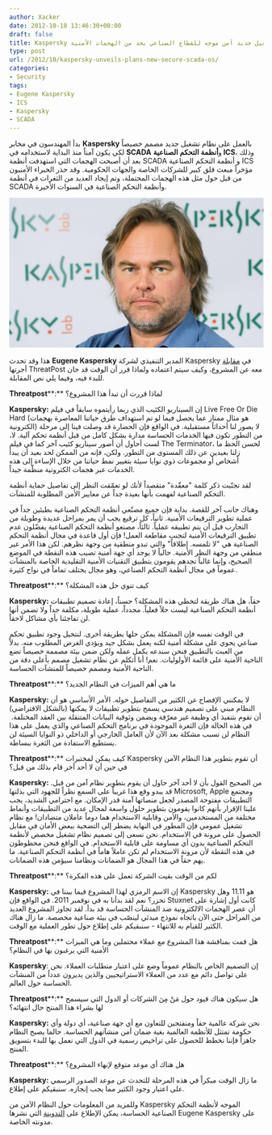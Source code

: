 ```yaml
---
author: Xacker
date: 2012-10-18 13:46:30+00:00
draft: false
title: Kaspersky تكشف عن نظام تشغيل جديد آمن موجه للقطاع الصناعي يحد من الهجمات الأمنية
type: post
url: /2012/10/kaspersky-unveils-plans-new-secure-scada-os/
categories:
- Security
tags:
- Eugene Kaspersky
- ICS
- Kaspersky
- SCADA
---
```


بدأ المهندسون في مخابر **Kaspersky** بالعمل على نظام تشغيل جديد مصمم خصيصاً لكي يكون آمناً منذ البداية لاستخدامه في **SCADA** و**أنظمة التحكم الصناعية ICS**، وذلك بعد أن أصبحت الهجمات التي استهدفت أنظمة SCADA و أنظمة التحكم الصناعية ICS مؤخراً مبعث قلق كبير للشركات الخاصة والجهات الحكومية. وقد حذر الخبراء الأمنيون من قبل حول مثل هذه الهجمات المحتملة، وتم إيجاد العديد من الثغرات في أنظمة SCADA وأنظمة التحكم الصناعية في السنوات الأخيرة.




[![](Eugene-Kaspersky.jpg)
](Eugene-Kaspersky.jpg)




هذا وقد تحدث **Eugene Kaspersky** المدير التنفيذي لشركة Kaspersky في [مقابلة](http://threatpost.com/en_us/blogs/eugene-kaspersky-unveils-plans-new-secure-scada-os-101612) أجرتها ThreatPost معه عن المشروع، وكيف سيتم اعتماده ولماذا قرر أن الوقت قد حان للبدء فيه، وفيما يلي نص المقابلة.




**Threatpost****:** لماذا قررت أن تبدأ هذا المشروع؟




**Kaspersky:** إن السيناريو الكئيب الذي ربما رأيتموه سابقاً في فيلم Live Free Or Die Hard (هو مثال ممتاز عما يحصل فيما لو تم استهداف طرق حياتنا المعاصرة بهجمات الكترونية) لا يصور لنا أحداثاً مستقبلية. في الواقع فإن الحضارة قد وصلت فينا إلى مرحلة من التطور تكون فيها الخدمات الحساسة مدارة بشكل كامل من قبل أنظمة تحكم آلية. لا، لست أحاول أن أصور سيناريو كئيب آخر كما في فيلم The Terminator، لحسن الحظ ما زلنا بعيدين عن ذلك المستوى من التطور. ولكن، فإنه من الممكن لحد بعيد أن يبدأ أشخاص أو مجموعات ذوي نوايا سيئة بتغيير نمط حياتنا من خلال الإساءة إلى هذه الخدمات عبر هجمات الكترونية منظّمة جيداً.




لقد تجنّبت ذكر كلمة "معقّدة" متقصداً لأنك لو تعمّقت النظر إلى تفاصيل حماية أنظمة التحكم الصناعية لفهمت بأنها بعيدة جداً عن معايير الأمن المطلوبة للمنشآت.




وهناك جانب آخر للقصة. بداية فإن جميع مصنّعي أنظمة التحكم الصناعية بطيئين جداً في عملية تطوير الترقيعات الأمنية. ثانياً، كل ترقيع يجب أن يمر بمراحل عديدة وطويلة من التجارب قبل أن يتم تطبيقه عملياً. ثالثاً، مصنعو أنظمة التحكم الصناعية يفضّلون عدم تطبيق الترقيعات الأمنية لتجنب مقاطعة العمل! فإن أول قاعدة في مجال أنظمة التحكم الصناعية هي "لا تلمسه. إطلاقاً" والتي تبدو منطقية من وجهة نظرهم. لكن هذا الأمر غير منطقي من وجهة النظر الأمنية. حالياً لا يوجد أي جهة أمنية تصيب هذه النقطة في الموضع الصحيح، وإنما غالباً تجدهم يقومون بتطبيق التقنيات الأمنية التقليدية الخاصة بالمنشآت عموماً في مجال أنظمة التحكم الصناعي، وهو مجال يختلف تماماً في نواح كثيرة.




**Threatpost****:** كيف تنوي حل هذه المشكلة؟




<!-- more -->




**Kaspersky:** حقاً، هل هناك طريقة لتخطي هذه المشكلة؟ حسناً، إعادة تصميم تطبيقات أنظمة التحكم الصناعية ليست حلاً فعلياً. مجدداً، عملية طويلة، مكلفة جداً ولا تضمن أنها لن تفاجئنا بأي مشاكل لاحقاً.




في الوقت نفسه فإن المشكلة يمكن حلها بطريقة أخرى. لنتخيل وجود تطبيق تحكم صناعي يحوي على مشكلة أمنية لكنه يعمل بشكل جيد ويؤدي الغرض المطلوب منه. بدلاً من العبث بالتطبيق فنحن سندعه يكمل عمله ولكن ضمن بيئة مصممة خصيصاً تضع الناحية الأمنية على قائمة الأولوليات. نعم! أنا أتكلم عن نظام تشغيل مصمم بأعلى دقة من الناحية الأمنية ومصمم خصيصاً للمنشآت الحساسة.




**Threatpost****:** ما هي أهم الميزات في النظام الجديد؟




**Kaspersky:** لا يمكنني الإفصاح عن الكثير من التفاصيل حوله. الأمر الأساسي هو أن النظام مبني على تصميم هندسي يسمح بتطوير تطبيقات لا يمكنها (بالشكل الافتراضي) أن تقوم بتنفيذ أي وظيفة غير معرّفة ويضمن وثوقية البيانات المتنقلة بين العقد المختلفة.  في هذه الحالة فإن الثغرة الموجودة في برنامج التحكم الصناعي والذي يعمل على هذا النظام لن تسبب مشكلة بعد الآن لأن العامل الخارجي أو الداخلي ذو النوايا السيئة لن يستطيع الاستفادة من الثغرة ببساطة.




**Threatpost****:** كيف يمكن لمختبرات Kaspersky أن تقوم بتطوير هذا النظام الآمن في حين أن لا أحد آخر قام بذلك من قبل؟




**Kaspersky:** من الصحيح القول بأن لا أحد آخر حاول أن يقوم بتطوير نظام آمن من قبل. قد يبدو وقع هذا غريباً على السمع نظراً للجهود التي بذلتها Microsoft, Apple ومجتمع التطبيقات مفتوحة المصدر لجعل منصاتها آمنة قدر الإمكان. مع احترامي الشديد، يجب علينا الإقرار بأنهم كانوا يقومون بتطوير حلول واسعة لمجال عديد من التطبيقات وأنماط مختلفة من المستخدمين، والأمن وقابلية الاستخدام هما دوماً عاملان متضادان! مع نظام تشغيل عمومي فإن المطور في النهاية يضطر إلى التضحية ببعض الأمان في مقابل الحصول على مرونة في الاستخدام. نحن نسعى إلى تصميم نظام تشغيل مخصص لأنظمة التحكم الصناعية بدون أي مساومة على قابلية الاستخدام. في الواقع فنحن محظوظون في هذه النقطة لأن مرونة الاستخدام لم تكن عاملاً هاماً في أنظمة التحكم الصناعية. ما يهم حقاً في هذا المجال هو الضمانات ونظامنا سيؤمن هذه الضمانات.




**Threatpost****:** لكم من الوقت بقيت الشركة تعمل على هذه الفكرة؟




**Kaspersky:** إن الاسم الرمزي لهذا المشروع فيما بيننا في Kaspersky هو 11.11 وهل تحزر؟ نعم لقد بدأنا به في نوفمبر 2011. في الواقع فإن Stuxnet كانت أول إشارة على أن عصر الهجمات الالكترونية ضد المنشآت الحساسة قد بدأ. لقد تجاوز المشروع العديد من المراحل حتى الآن باتجاه نموذج مبدئي لينصّب في بيئة صناعية مخصصة. ما زال هناك الكثير للقيام به للانتهاء - سنبقيكم على إطلاع حول تطور العملية مع الوقت.




**Threatpost****:** هل قمت بمناقشة هذا المشروع مع عملاء محتملين وما هي الميزات الأمنية التي يرغبون بها في النظام؟




**Kaspersky**: إن التصميم الخاص بالنظام عموماً وضع على اعتبار متطلبات العملاء. نحن على تواصل دائم مع عدد من العملاء الاستراتيجيين والذين يديرون عدداً من المنشآت الحساسة حول العالم.




**Threatpost****:** هل سيكون هناك قيود حول مَنْ مِنَ الشركات أو الدول التي سيسمح لها بشراء هذا المنتج حال انتهائه؟




**Kaspersky:** نحن شركة عالمية حقاً ومنفتحين للتعاون مع أي جهة صناعية، أي دولة وأي حكومة تمتثل للأنظمة العالمية بغية ضمان أمن منشآتهم الحساسة. حالما يصبح النظام جاهزاً فإننا نخطط للحصول على تراخيص رسمية في الدول التي نعمل بها للبدء بتسويق المنتج.




**Threatpost****:** هل هناك أي موعد متوقع لإنهاء المشروع؟




****Kaspersky**:** ما زال الوقت مبكراً في هذه المرحلة للتحدث عن موعد الصدور الرسمي على اعتبار وجود الكثير مما يجب إنجازه. سنبقيكم على إطلاع.




وللمزيد من المعلومات حول النظام الآمن من Kaspersky الموجه لأنظمة التحكم الصناعية الحساسة، يمكن الإطلاع على [التدوينة](http://eugene.kaspersky.com/2012/10/16/kl-developing-its-own-operating-system-we-confirm-the-rumors-and-end-the-speculation/) التي نشرها Eugene Kaspersky على مدونته الخاصة.

